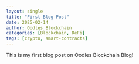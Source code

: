 ```yaml
---
layout: single
title: "First Blog Post"
date: 2025-02-14
author: Oodles Blockchain
categories: [Blockchain, DeFi]
tags: [crypto, smart-contracts]
---
```


This is my first blog post on Oodles Blockchain Blog!
